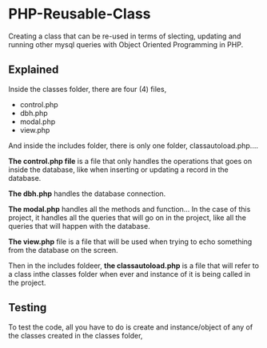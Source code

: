 # PHP-Reusable-Class

Creating a class that can be re-used in terms of slecting, updating and running other mysql queries with Object Oriented Programming in PHP.

## Explained

Inside the classes folder, there are four (4) files,
- control.php
- dbh.php
- modal.php
- view.php

And inside the includes folder, there is only one folder, classautoload.php.... 

**The control.php file** is a file that only handles the operations that goes on inside the database, like when inserting or updating a record in the database.

**The dbh.php** handles the database connection.

**The modal.php** handles all the methods and function... In the case of this project, it handles all the queries that will go on in the project, like all the queries that will happen with the database.

**The view.php** file is a file that will be used when trying to echo something from the database on the screen.

Then in the includes foldeer, **the classautoload.php** is a file that will refer to a class inthe classes folder when ever and instance of it is being called in the project.

## Testing

To test the code, all you have to do is create and instance/object of any of the classes created in the classes folder, 
